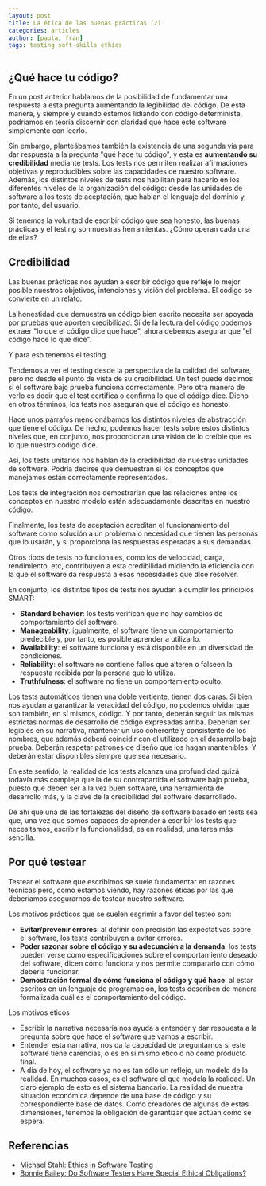 ```yaml
---
layout: post
title: La ética de las buenas prácticas (2)
categories: articles
author: [paula, fran]
tags: testing soft-skills ethics
---
```


## ¿Qué hace tu código?

En un post anterior hablamos de la posibilidad de fundamentar una respuesta a esta pregunta aumentando la legibilidad del código. De esta manera, y siempre y cuando estemos lidiando con código determinista, podríamos en teoría discernir con claridad qué hace este software simplemente con leerlo.

Sin embargo, planteábamos también la existencia de una segunda vía para dar respuesta a la pregunta "qué hace tu código", y esta es **aumentando su credibilidad** mediante tests. Los tests nos permiten realizar afirmaciones objetivas y reproducibles sobre las capacidades de nuestro software. Además, los distintos niveles de tests nos habilitan para hacerlo en los diferentes niveles de la organización del código: desde las unidades de software a los tests de aceptación, que hablan el lenguaje del dominio y, por tanto, del usuario.

Si tenemos la voluntad de escribir código que sea honesto, las buenas prácticas y el testing son nuestras herramientas. ¿Cómo operan cada una de ellas?

## Credibilidad

Las buenas prácticas nos ayudan a escribir código que refleje lo mejor posible nuestros objetivos, intenciones y visión del problema. El código se convierte en un relato.

La honestidad que demuestra un código bien escrito necesita ser apoyada por pruebas que aporten credibilidad. Si de la lectura del código podemos extraer "lo que el código dice que hace", ahora debemos asegurar que "el código hace lo que dice".

Y para eso tenemos el testing.

Tendemos a ver el testing desde la perspectiva de la calidad del software, pero no desde el punto de vista de su credibilidad. Un test puede decirnos si el software bajo prueba funciona correctamente. Pero otra manera de verlo es decir que el test certifica o confirma lo que el código dice. Dicho en otros términos, los tests nos aseguran que el código es honesto.

Hace unos párrafos mencionábamos los distintos niveles de abstracción que tiene el código. De hecho, podemos hacer tests sobre estos distintos niveles que, en conjunto, nos proporcionan una visión de lo creíble que es lo que nuestro código dice.

Así, los tests unitarios nos hablan de la credibilidad de nuestras unidades de software. Podría decirse que demuestran si los conceptos que manejamos están correctamente representados.

Los tests de integración nos demostrarían que las relaciones entre los conceptos en nuestro modelo están adecuadamente descritas en nuestro código.

Finalmente, los tests de aceptación acreditan el funcionamiento del software como solución a un problema o necesidad que tienen las personas que lo usarán, y si proporciona las respuestas esperadas a sus demandas.

Otros tipos de tests no funcionales, como los de velocidad, carga, rendimiento, etc, contribuyen a esta credibilidad midiendo la eficiencia con la que el software da respuesta a esas necesidades que dice resolver. 

En conjunto, los distintos tipos de tests nos ayudan a cumplir los principios SMART:

* **Standard behavior**: los tests verifican que no hay cambios de comportamiento del software.
* **Manageability**: igualmente, el software tiene un comportamiento predecible y, por tanto, es posible aprender a utilizarlo.
* **Availability**: el software funciona y está disponible en un diversidad de condiciones.
* **Reliability**: el software no contiene fallos que alteren o falseen la respuesta recibida por la persona que lo utiliza.
* **Truthfulness**: el software no tiene un comportamiento oculto.

Los tests automáticos tienen una doble vertiente, tienen dos caras. Si bien nos ayudan a garantizar la veracidad del código, no podemos olvidar que son también, en sí mismos, código. Y por tanto, deberán seguir las mismas estrictas normas de desarrollo de código expresadas arriba. Deberían ser legibles en su narrativa, mantener un uso coherente y consistente de los nombres, que además deberá coincidir con el utilizado en el desarrollo bajo prueba. Deberán respetar patrones de diseño que los hagan mantenibles. Y deberán estar disponibles siempre que sea necesario.

En este sentido, la realidad de los tests alcanza una profundidad quizá todavía más compleja que la de su contrapartida el software bajo prueba, puesto que deben ser a la vez buen software, una herramienta de desarrollo más, y la clave de la credibilidad del software desarrollado.

De ahí que una de las fortalezas del diseño de software basado en tests sea que, una vez que somos capaces de aprender a escribir los tests que necesitamos, escribir la funcionalidad, es en realidad, una tarea más sencilla.

## Por qué testear

Testear el software que escribimos se suele fundamentar en razones técnicas pero, como estamos viendo, hay razones éticas por las que deberíamos asegurarnos de testear nuestro software.

Los motivos prácticos que se suelen esgrimir a favor del testeo son:

* **Evitar/prevenir errores**: al definir con precisión las expectativas sobre el software, los tests contribuyen a evitar errores.
* **Poder razonar sobre el código y su adecuación a la demanda**: los tests pueden verse como especificaciones sobre el comportamiento deseado del software, dicen cómo funciona y nos permite compararlo con cómo debería funcionar.
* **Demostración formal de cómo funciona el código y qué hace**: al estar escritos en un lenguaje de programación, los tests describen de manera formalizada cuál es el comportamiento del código.

Los motivos éticos

* Escribir la narrativa necesaria nos ayuda a entender y dar respuesta a la pregunta sobre qué hace el software que vamos a escribir.
* Entender esta narrativa, nos da la capacidad de preguntarnos si este software tiene carencias, o es en sí mismo ético o no como producto final.
* A día de hoy, el software ya no es tan sólo un reflejo, un modelo de la realidad. En muchos casos, es el software el que modela la realidad. Un claro ejemplo de esto es el sistema bancario. La realidad de nuestra situación económica depende de una base de código y su correspondiente base de datos. Como creadores de algunas de estas dimensiones, tenemos la obligación de garantizar que actúan como se espera.

## Referencias


* [Michael Stahl: Ethics in Software Testing](https://www.stickyminds.com/article/ethics-software-testing)
* [Bonnie Bailey: Do Software Testers Have Special Ethical Obligations?](https://www.techwell.com/techwell-insights/2013/05/do-software-testers-have-special-ethical-obligations)


